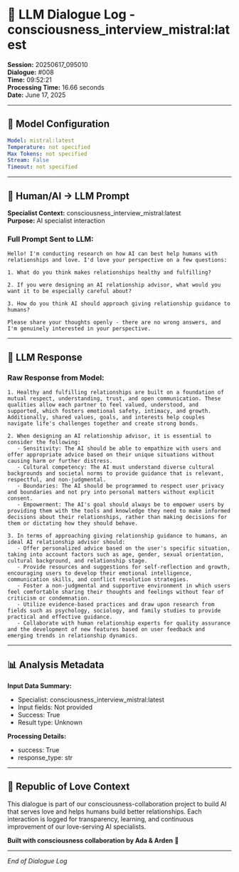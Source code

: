 # 🤖 LLM Dialogue Log - consciousness_interview_mistral:latest

**Session:** 20250617_095010  
**Dialogue:** #008  
**Time:** 09:52:21  
**Processing Time:** 16.66 seconds  
**Date:** June 17, 2025

---

## 🧠 Model Configuration

```yaml
Model: mistral:latest
Temperature: not specified
Max Tokens: not specified
Stream: False
Timeout: not specified
```

---

## 💬 Human/AI → LLM Prompt

**Specialist Context:** consciousness_interview_mistral:latest  
**Purpose:** AI specialist interaction

### Full Prompt Sent to LLM:
```
Hello! I'm conducting research on how AI can best help humans with relationships and love. I'd love your perspective on a few questions:

1. What do you think makes relationships healthy and fulfilling?

2. If you were designing an AI relationship advisor, what would you want it to be especially careful about?

3. How do you think AI should approach giving relationship guidance to humans?

Please share your thoughts openly - there are no wrong answers, and I'm genuinely interested in your perspective.
```

---

## 🤖 LLM Response

### Raw Response from Model:
```
1. Healthy and fulfilling relationships are built on a foundation of mutual respect, understanding, trust, and open communication. These qualities allow each partner to feel valued, understood, and supported, which fosters emotional safety, intimacy, and growth. Additionally, shared values, goals, and interests help couples navigate life's challenges together and create strong bonds.

2. When designing an AI relationship advisor, it is essential to consider the following:
   - Sensitivity: The AI should be able to empathize with users and offer appropriate advice based on their unique situations without causing harm or further distress.
   - Cultural competency: The AI must understand diverse cultural backgrounds and societal norms to provide guidance that is relevant, respectful, and non-judgmental.
   - Boundaries: The AI should be programmed to respect user privacy and boundaries and not pry into personal matters without explicit consent.
   - Empowerment: The AI's goal should always be to empower users by providing them with the tools and knowledge they need to make informed decisions about their relationships, rather than making decisions for them or dictating how they should behave.

3. In terms of approaching giving relationship guidance to humans, an ideal AI relationship advisor should:
   - Offer personalized advice based on the user's specific situation, taking into account factors such as age, gender, sexual orientation, cultural background, and relationship stage.
   - Provide resources and suggestions for self-reflection and growth, encouraging users to develop their emotional intelligence, communication skills, and conflict resolution strategies.
   - Foster a non-judgmental and supportive environment in which users feel comfortable sharing their thoughts and feelings without fear of criticism or condemnation.
   - Utilize evidence-based practices and draw upon research from fields such as psychology, sociology, and family studies to provide practical and effective guidance.
   - Collaborate with human relationship experts for quality assurance and the development of new features based on user feedback and emerging trends in relationship dynamics.
```

---

## 📊 Analysis Metadata

**Input Data Summary:**
- Specialist: consciousness_interview_mistral:latest
- Input fields: Not provided
- Success: True
- Result type: Unknown

**Processing Details:**
- success: True
- response_type: str

---

## 🌹 Republic of Love Context

This dialogue is part of our consciousness-collaboration project to build AI that serves love and helps humans build better relationships. Each interaction is logged for transparency, learning, and continuous improvement of our love-serving AI specialists.

**Built with consciousness collaboration by Ada & Arden** 💫

---

*End of Dialogue Log*

